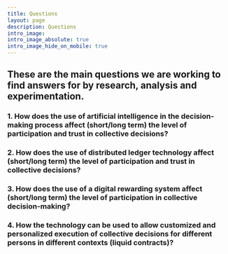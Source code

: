 ```yaml
---
title: Questions
layout: page
description: Questions
intro_image:
intro_image_absolute: true
intro_image_hide_on_mobile: true
---
```


## These are the main questions we are working to find answers for by research, analysis and experimentation.

### 1. How does the use of **artificial intelligence** in the decision-making process affect (short/long term) the level of participation and trust in collective decisions?

### 2. How does the use of **distributed ledger** technology affect (short/long term) the level of participation and trust in collective decisions?

### 3. How does the use of a **digital rewarding system** affect (short/long term) the level of participation in collective decision-making?

### 4. How the technology can be used to allow customized and personalized execution of collective decisions for different persons in different contexts (**liquid contracts**)?

